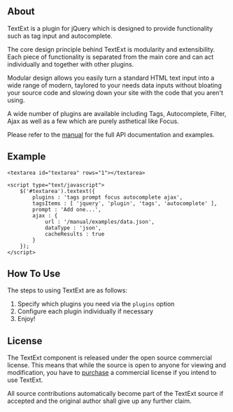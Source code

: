 ## About

TextExt is a plugin for jQuery which is designed to provide functionality such
as tag input and autocomplete.

The core design principle behind TextExt is modularity and extensibility. Each
piece of functionality is separated from the main core and can act individually
and together with other plugins.

Modular design allows you easily turn a standard HTML text input into a wide range
of modern, taylored to your needs data inputs without bloating your source code and
slowing down your site with the code that you aren't using.

A wide number of plugins are available including Tags, Autocomplete, Filter, Ajax
as well as a few which are purely asthetical like Focus.

Please refer to the [manual] for the full API documentation and examples.

## Example

    <textarea id="textarea" rows="1"></textarea>

    <script type="text/javascript">
        $('#textarea').textext({
            plugins : 'tags prompt focus autocomplete ajax',
            tagsItems : [ 'jquery', 'plugin', 'tags', 'autocomplete' ],
            prompt : 'Add one...',
            ajax : {
                url : '/manual/examples/data.json',
                dataType : 'json',
                cacheResults : true
            }
        });
    </script>

## How To Use

The steps to using TextExt are as follows:

1. Specify which plugins you need via the `plugins` option
2. Configure each plugin individually if necessary
3. Enjoy!

## License

The TextExt component is released under the open source commercial license. This
means that while the source is open to anyone for viewing and modification, you
have to [purchase] a commercial license if you intend to use TextExt.

All source contributions automatically become part of the TextExt source if
accepted and the original author shall give up any further claim.

[manual]: http://textextjs.com/manual/index.html
[purchase]: http://textextjs.com/purchase.html

